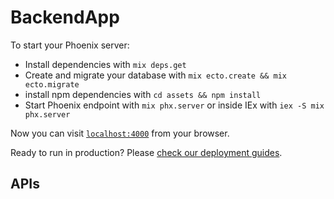 # BackendApp

To start your Phoenix server:

  * Install dependencies with `mix deps.get`
  * Create and migrate your database with `mix ecto.create && mix ecto.migrate`
  * install npm dependencies with `cd assets && npm install`
  * Start Phoenix endpoint with `mix phx.server` or inside IEx with `iex -S mix phx.server`

Now you can visit [`localhost:4000`](http://localhost:4000) from your browser.

Ready to run in production? Please [check our deployment guides](https://hexdocs.pm/phoenix/deployment.html).

## APIs


